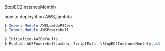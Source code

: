 StopEC2InstanceMonthly

how to deploy it on AWS_lambda

```Powershell
$ Import-Module AWSLambdaPSCore 
$ Import-Module AWSPowershell

$ Initialize-AWSDefaults
$ Publish-AWSPowershellLambda -ScriptPath .\StopEC2InstanceMonthly.ps1 -Name StopEC2InstanceMonthly -Region ap-northeast-1
```